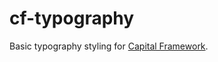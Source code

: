 # cf-typography

Basic typography styling for [Capital Framework](http://github.com/cfpb/capital-framework).
